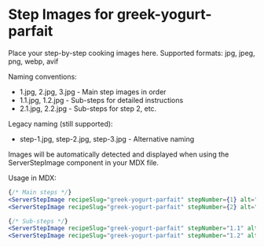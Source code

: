 # Step Images for greek-yogurt-parfait

Place your step-by-step cooking images here. Supported formats: jpg, jpeg, png, webp, avif

Naming conventions:
- 1.jpg, 2.jpg, 3.jpg - Main step images in order
- 1.1.jpg, 1.2.jpg - Sub-steps for detailed instructions
- 2.1.jpg, 2.2.jpg - Sub-steps for step 2, etc.

Legacy naming (still supported):
- step-1.jpg, step-2.jpg, step-3.jpg - Alternative naming

Images will be automatically detected and displayed when using the ServerStepImage component in your MDX file.

Usage in MDX:
```jsx
{/* Main steps */}
<ServerStepImage recipeSlug="greek-yogurt-parfait" stepNumber={1} alt="Step 1" />
<ServerStepImage recipeSlug="greek-yogurt-parfait" stepNumber={2} alt="Step 2" />

{/* Sub-steps */}
<ServerStepImage recipeSlug="greek-yogurt-parfait" stepNumber="1.1" alt="Sub-step 1.1" />
<ServerStepImage recipeSlug="greek-yogurt-parfait" stepNumber="1.2" alt="Sub-step 1.2" />
```
